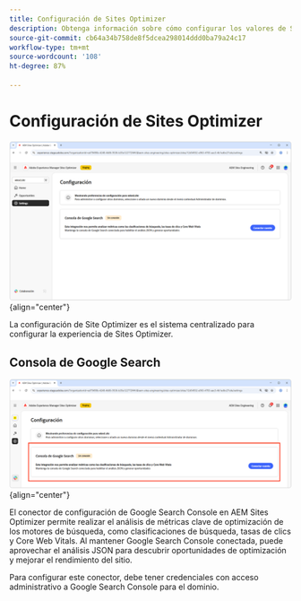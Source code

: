 ```yaml
---
title: Configuración de Sites Optimizer
description: Obtenga información sobre cómo configurar los valores de Sites Optimizer e integrarlo con otras herramientas.
source-git-commit: cb64a34b758de8f5dcea298014ddd0ba79a24c17
workflow-type: tm+mt
source-wordcount: '108'
ht-degree: 87%

---
```



# Configuración de Sites Optimizer

![Configuración de Sites Optimizer](./assets/settings/hero.png){align="center"}

La configuración de Site Optimizer es el sistema centralizado para configurar la experiencia de Sites Optimizer.

## Consola de Google Search

![Configuración de Site Optimizer para Google Search Console](./assets/settings/google-search-console.png){align="center"}

El conector de configuración de Google Search Console en AEM Sites Optimizer permite realizar el análisis de métricas clave de optimización de los motores de búsqueda, como clasificaciones de búsqueda, tasas de clics y Core Web Vitals. Al mantener Google Search Console conectada, puede aprovechar el análisis JSON para descubrir oportunidades de optimización y mejorar el rendimiento del sitio.

Para configurar este conector, debe tener credenciales con acceso administrativo a Google Search Console para el dominio.
